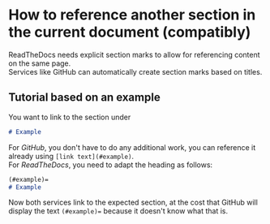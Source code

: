 # How to reference another section in the current document (compatibly)

ReadTheDocs needs explicit section marks to allow for referencing content on the same page.  
Services like GitHub can automatically create section marks based on titles.

## Tutorial based on an example

You want to link to the section under

```md
# Example
```

For _GitHub_, you don't have to do any additional work, you can reference it already using `[link text](#example)`.  
For _ReadTheDocs_, you need to adapt the heading as follows:

```md
(#example)=
# Example
```

Now both services link to the expected section, at the cost that GitHub will display the text `(#example)=` because it doesn't know what that is.
